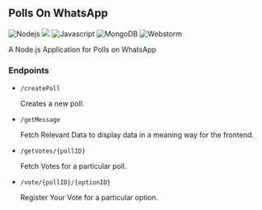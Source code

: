 ## Polls On WhatsApp
<img alt="Nodejs" src="https://img.shields.io/badge/Node.js-339933?style=for-the-badge&logo=nodedotjs&logoColor=white"/> <img src="https://img.shields.io/badge/express.js-%23404d59.svg?style=for-the-badge&logo=express&logoColor=%2361DAFB"> <img alt="Javascript" src="https://img.shields.io/badge/JavaScript-323330?style=for-the-badge&logo=javascript&logoColor=F7DF1E"/> <img alt="MongoDB" src="https://img.shields.io/badge/MongoDB-4EA94B?style=for-the-badge&logo=mongodb&logoColor=white "> <img alt="Webstorm" src="https://img.shields.io/badge/WebStorm-000000?style=for-the-badge&logo=WebStorm&logoColor=white">

A Node.js Application for Polls on WhatsApp

### Endpoints
* ```/createPoll```

    Creates a new poll.


* ```/getMessage```
        
    Fetch Relevant Data to display data in a meaning way for the frontend.


* ```/getVotes/{pollID}```
  
    Fetch Votes for a particular poll.
    

* ```/vote/{pollID}/{optionID}```

    Register Your Vote for a particular option.
